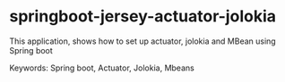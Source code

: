 # springboot-jersey-actuator-jolokia

This application, shows how to set up actuator, jolokia and MBean using Spring boot

Keywords: Spring boot, Actuator, Jolokia, Mbeans
